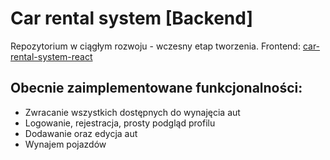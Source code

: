 # Car rental system [Backend]
Repozytorium w ciągłym rozwoju - wczesny etap tworzenia.
Frontend: [car-rental-system-react](https://github.com/Mr-Victor16/car-rental-system-react)

## Obecnie zaimplementowane funkcjonalności:
- Zwracanie wszystkich dostępnych do wynajęcia aut
- Logowanie, rejestracja, prosty podgląd profilu
- Dodawanie oraz edycja aut
- Wynajem pojazdów